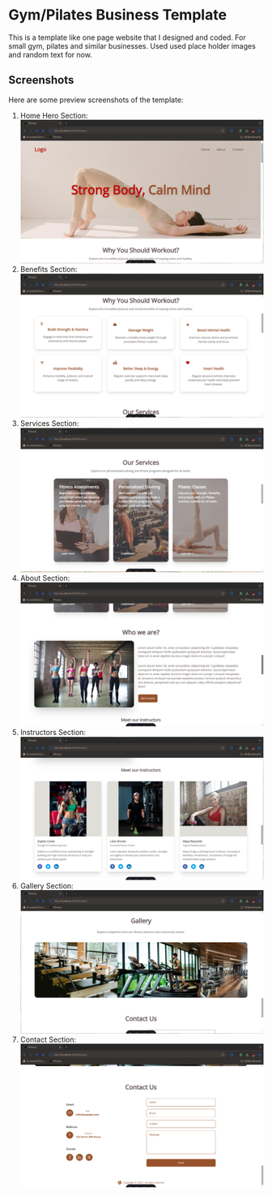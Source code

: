 # Gym/Pilates Business Template

This is a template like one page website that I designed and coded. For small gym, pilates and similar businesses.
Used used place holder images and random text for now.

## Screenshots

Here are some preview screenshots of the template:

1. Home Hero Section:
   ![Hero](./public/screenshots/hero-section.png)
2. Benefits Section:
   ![Benefits](./public/screenshots/benefits-section.png)
3. Services Section:
   ![Services](./public/screenshots/services-section.png)
4. About Section:
   ![About](./public/screenshots/about-section.png)
5. Instructors Section:
   ![Instructors](./public/screenshots/about-instructors.png)
6. Gallery Section:
   ![Gallery](./public/screenshots/gallery-section.png)
7. Contact Section:
   ![Contact](./public/screenshots/contact-section.png)
